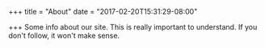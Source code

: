 +++
title = "About"
date = "2017-02-20T15:31:29-08:00"

+++
Some info about our site. This is really important to understand.  If you don't
follow, it won't make sense.
